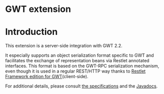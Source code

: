 GWT extension
=============

Introduction
============

This extension is a server-side integration with GWT 2.2.

It especially supports an object serialization format specific to GWT
and facilitates the exchange of representation beans via Restlet
annotated interfaces. This format is based on the GWT-RPC serialization
mechanism, even though it is used in a regular REST/HTTP way thanks to
[Restlet Framework edition for
GWT](http://wiki.restlet.org/docs_2.1/13-restlet/275-restlet/144-restlet.html "Restlet edition for Google Web Toolkit")(client-side).

For additional details, please consult [the
specifications](http://wiki.restlet.org/developers/172-restlet/g4/282-restlet.html)
and the
[Javadocs](http://www.restlet.org/documentation/2.1/jse/ext/org/restlet/ext/gwt/package-summary.html).

